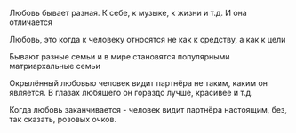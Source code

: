 
Любовь бывает разная. К себе, к музыке, к жизни и т.д. И она отличается

Любовь, это когда к человеку относятся не как к средству, а как к цели

Бывают разные семьи и в мире становятся популярными матриархальные семьи

Окрылённый любовью человек видит партнёра не таким, каким он является. В глазах любящего он гораздо лучше, красивее и т.д.

Когда любовь заканчивается - человек видит партнёра настоящим, без, так сказать, розовых очков.